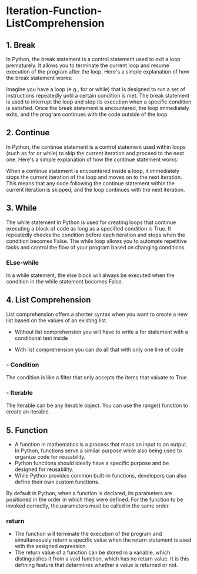# Iteration-Function-ListComprehension

## 1. Break
In Python, the break statement is a control statement used to exit a loop prematurely. It allows you to terminate the current loop and resume execution of the program after the loop. Here's a simple explanation of how the break statement works:
 
Imagine you have a loop (e.g., for or while) that is designed to run a set of instructions repeatedly until a certain condition is met. The break statement is used to interrupt the loop and stop its execution when a specific condition is satisfied. Once the break statement is encountered, the loop immediately exits, and the program continues with the code outside of the loop.

## 2. Continue
In Python, the continue statement is a control statement used within loops (such as for or while) to skip the current iteration and proceed to the next one. Here's a simple explanation of how the continue statement works:
 
When a continue statement is encountered inside a loop, it immediately stops the current iteration of the loop and moves on to the next iteration. This means that any code following the continue statement within the current iteration is skipped, and the loop continues with the next iteration.

## 3. While
The while statement in Python is used for creating loops that continue executing a block of code as long as a specified condition is True. It repeatedly checks the condition before each iteration and stops when the condition becomes False. The while loop allows you to automate repetitive tasks and control the flow of your program based on changing conditions.
 
### ELse-while
In a while statement, the else block will always be executed when the condition in the while statement becomes False.
 
## 4. List Comprehension
List comprehension offers a shorter syntax when you want to create a new list based on the values of an existing list.
-	Without list comprehension you will have to write a for statement with a conditional test inside
 
-	With list comprehension you can do all that with only one line of code
 
### - Condition
The condition is like a filter that only accepts the items that valuate to True.
 
### - Iterable
The iterable can be any iterable object. You can use the range() function to create an iterable.
 

## 5. Function
- A function in mathematics is a process that maps an input to an output. In Python, functions serve a similar purpose while also being used to organize code for reusability.
- Python functions should ideally have a specific purpose and be designed for reusability.
- While Python provides common built-in functions, developers can also define their own custom functions.
 
By default in Python, when a function is declared, its parameters are positioned in the order in which they were defined. For the function to be invoked correctly, the parameters must be called in the same order.

### return
-	The function will terminate the execution of the program and simultaneously return a specific value when the return statement is used with the assigned expression.
-	The return value of a function can be stored in a variable, which distinguishes it from a void function, which has no return value. It is this defining feature that determines whether a value is returned or not.
 
